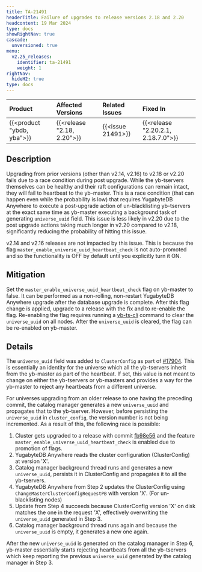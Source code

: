 ```yaml
---
title: TA-21491
headerTitle: Failure of upgrades to release versions 2.18 and 2.20
headcontent: 19 Mar 2024
type: docs
showRightNav: true
cascade:
  unversioned: true
menu:
  v2.25_releases:
    identifier: ta-21491
    weight: 1
rightNav:
  hideH2: true
type: docs
---
```


|          Product           |  Affected Versions  |  Related Issues   | Fixed In |
| :------------------------- | :------------------ | :---------------- | :------- |
| {{<product "ybdb, yba">}}  | {{<release "2.18, 2.20">}} | {{<issue 21491>}} | {{<release "2.20.2.1, 2.18.7.0">}}      |

## Description

Upgrading from prior versions (other than v2.14, v2.16) to v2.18 or v2.20 fails due to a race condition during post upgrade. While the yb-tservers themselves can be healthy and their raft configurations can remain intact, they will fail to heartbeat to the yb-master.
This is a race condition (that can happen even while the probability is low) that requires YugabyteDB Anywhere to execute a post-upgrade action of un-blacklisting yb-tservers at the exact same time as yb-master executing a background task of generating `universe_uuid` field. This issue is less likely in v2.20 due to the post upgrade actions taking much longer in v2.20 compared to v2.18, significantly reducing the probability of hitting this issue.

v2.14 and v2.16 releases are not impacted by this issue. This is because the flag `master_enable_universe_uuid_heartbeat_check` is not auto-promoted and so the functionality is OFF by default until you explicitly turn it ON.

## Mitigation

Set the `master_enable_universe_uuid_heartbeat_check` flag on yb-master to false. It can be performed as a non-rolling, non-restart YugabyteDB Anywhere upgrade after the database upgrade is complete.
After this flag change is applied, upgrade to a release with the fix and to re-enable the flag.
Re-enabling the flag requires running a [yb-ts-cli](../../../admin/yb-ts-cli/) command to clear the `universe_uuid` on all nodes. After the `universe_uuid` is cleared, the flag can be re-enabled on yb-master.

## Details

The `universe_uuid` field was added to `ClusterConfig` as part of [#17904](https://github.com/yugabyte/yugabyte-db/commit/fb98e56488f70ce4940861127f5ce724fb1acc14). This is essentially an identity for the universe which all the yb-tservers inherit from the yb-master as part of the heartbeat. If set, this value is not meant to change on either the yb-tservers or yb-masters and provides a way for the yb-master to reject any heartbeats from a different universe.

For universes upgrading from an older release to one having the preceding commit, the catalog manager generates a new `universe_uuid` and propagates that to the yb-tserver. However, before persisting the `universe_uuid` in `cluster_config`, the version number is not being incremented.
As a result of this, the following race is possible:

1. Cluster gets upgraded to a release with commit [fb98e56](https://github.com/yugabyte/yugabyte-db/commit/fb98e56488f70ce4940861127f5ce724fb1acc14) and the feature `master_enable_universe_uuid_heartbeat_check` is enabled due to promotion of flags.
1. YugabyteDB Anywhere reads the cluster configuration (ClusterConfig) at version 'X'.
1. Catalog manager background thread runs and generates a new `universe_uuid`, persists it in ClusterConfig and propagates it to all the yb-tservers.
1. YugabyteDB Anywhere from Step 2 updates the ClusterConfig using `ChangeMasterClusterConfigRequestPB` with version 'X'. (For un-blacklisting nodes)
1. Update from Step 4 succeeds because ClusterConfig version 'X' on disk matches the one in the request 'X', effectively overwriting the `universe_uuid` generated in Step 3.
1. Catalog manager background thread runs again and because the `universe_uuid` is empty, it generates a new one again.

After the new `universe_uuid` is generated on the catalog manager in Step 6, yb-master essentially starts rejecting heartbeats from all the yb-tservers which keep reporting the previous `universe_uuid` generated by the catalog manager in Step 3.
